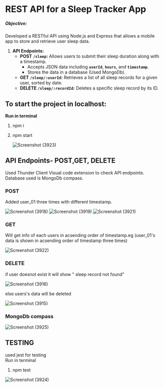 # REST API for a Sleep Tracker App
##### **Objective:**
Developed a RESTful API using Node.js and Express that allows a mobile app to store and retrieve user sleep data.
1. **API Endpoints:**
    - **POST `/sleep`:** Allows users to submit their sleep duration along with a timestamp.
        - Accepts JSON data including **`userId`**, **`hours`**, and **`timestamp`**.
        - Stores the data in a database (Used MongoDb).
    - **GET `/sleep/:userId`:** Retrieves a list of all sleep records for a given user, sorted by date.
    - **DELETE `/sleep/:recordId`:** Deletes a specific sleep record by its ID.
  
      
## To start the project in localhost:
**Run in terminal**

1. npm i
2. npm start <br/>
   
   ![Screenshot (3923)](https://github.com/sakshi8299/sleep_tracker_app1/assets/78993444/1626a024-fd60-42e8-81a1-00f9f8a814a9)

## API Endpoints- POST,GET, DELETE

Used Thunder Client Visual code extension to check API endpoints.<br/>
Database used is MongoDb compass.

### POST
Added user_01 three times with different timestamp.

![Screenshot (3918)](https://github.com/sakshi8299/sleep_tracker_app1/assets/78993444/4a25b136-4d9b-43e1-b274-beefdc8ab86e)
![Screenshot (3919)](https://github.com/sakshi8299/sleep_tracker_app1/assets/78993444/4f10554a-3535-4029-bc60-f1de020673dd)
![Screenshot (3921)](https://github.com/sakshi8299/sleep_tracker_app1/assets/78993444/19d00472-644d-421a-a75a-70f4b4a218a2)


### GET
Will get info of each users in acsending order of timestamp.eg (user_01's data is shown in acsending order of timestamp three times)

![Screenshot (3922)](https://github.com/sakshi8299/sleep_tracker_app1/assets/78993444/c86aa588-dc5b-4f12-97a4-e7013ef8ad1f)


### DELETE
if user doesnot exist it will show " sleep record not found"

![Screenshot (3916)](https://github.com/sakshi8299/sleep_tracker_app1/assets/78993444/61dc4506-27bb-48db-b21c-89f5d02c0905)

else users's data will be deleted

![Screenshot (3915)](https://github.com/sakshi8299/sleep_tracker_app1/assets/78993444/24ca1b9f-4ad4-4292-8666-a4215a762bf9)

### MongoDb compass

![Screenshot (3925)](https://github.com/sakshi8299/sleep_tracker_app1/assets/78993444/12f15567-0ae3-4b46-98e0-43fe928c898c)


## TESTING
used jest for testing<br/>
Run in terminal
1. npm test
   
![Screenshot (3924)](https://github.com/sakshi8299/sleep_tracker_app1/assets/78993444/911902c5-4c35-4a43-8536-643509613648)
